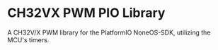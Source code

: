 # CH32VX PWM PIO Library
 A CH32V/X PWM library for the PlatformIO NoneOS-SDK, utilizing the MCU's timers.
